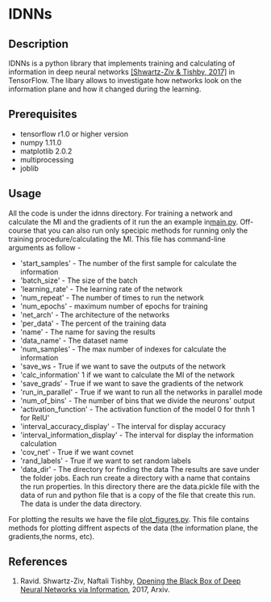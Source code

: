# IDNNs
## Description
IDNNs is a python library that implements training and calculating of information in deep neural networks [\[Shwartz-Ziv & Tishby, 2017\]](#IDNNs) in TensorFlow. The libary allows to investigate how networks look on the information plane and how it changed during the learning.

## Prerequisites
- tensorflow r1.0 or higher version
- numpy 1.11.0
- matplotlib 2.0.2
- multiprocessing
- joblib
## Usage
All the code is under the idnns directory.
For training a network and calculate the MI and the gradients of it run the an example in[main.py](main.py).
Off-course that you can also run only specipic methods for running only the training procedure/calculating the MI.
This file has command-line arguments as follow - 
 - 'start_samples' - The number of the first sample for calculate the information
 - 'batch_size' - The size of the batch
 - 'learning_rate' - The learning rate of the network
 - 'num_repeat' - The number of times to run the network
 - 'num_epochs' - maximum number of epochs for training
 - 'net_arch' - The architecture of the networks
 - 'per_data' - The percent of the training data
 - 'name' - The name for saving the results
 - 'data_name' - The dataset name
 - 'num_samples' - The max number of indexes for calculate the information
 - 'save_ws - True if we want to save the outputs of the network
 - 'calc_information' 1 if we want to calculate the MI of the network
 - 'save_grads' - True if we want to save the gradients of the network
 - 'run_in_parallel' - True if we want to run all the networks in parallel mode
 - 'num_of_bins' - The number of bins that we divide the neurons' output
 - 'activation_function' - The activation function of the model 0 for thnh 1 for RelU'
 - 'interval_accuracy_display' - The interval for display accuracy
 - 'interval_information_display' - The interval for display the information calculation
 - 'cov_net' - True if we want covnet
 - 'rand_labels' - True if we want to set random labels
  - 'data_dir' - The directory for finding the data
The results are save under the folder jobs. Each run create a directory with a name that contains the run properties. In this directory there are the data.pickle file with the data of run and python file that is a copy of the file that create this run.
The data is under the data directory. 

For plotting the results we have the file [plot_figures.py](idnns/plot/plot_figures.py). 
This file contains methods for plotting diffrent aspects of the data (the information plane, the gradients,the norms, etc).

## References

1. <a name="IDNNs"></a> Ravid. Shwartz-Ziv, Naftali Tishby, [Opening the Black Box of Deep Neural Networks via Information](https://arxiv.org/abs/1703.00810), 2017, Arxiv.
